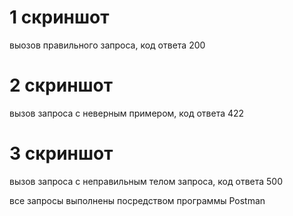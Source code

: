 # 1 скриншот
выозов правильного запроса, код ответа 200

# 2 скриншот
вызов запроса с неверным примером, код ответа 422

# 3 скриншот
вызов запроса с неправильным телом запроса, код ответа 500



все запросы выполнены посредством программы Postman
